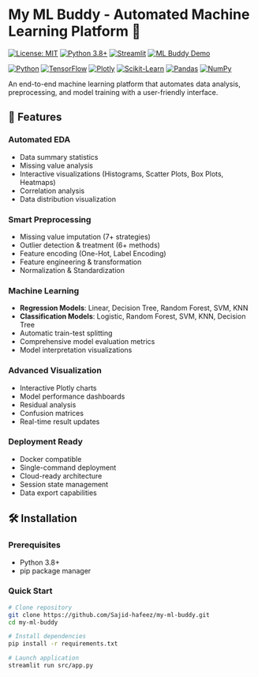 # My ML Buddy - Automated Machine Learning Platform 🚀

[![License: MIT](https://img.shields.io/badge/License-MIT-yellow.svg)](https://opensource.org/licenses/MIT)
[![Python 3.8+](https://img.shields.io/badge/Python-3.8%2B-blue.svg)](https://www.python.org/downloads/)
[![Streamlit](https://img.shields.io/badge/Streamlit-1.22.0-FF4B4B.svg)](https://streamlit.io)
[![ML Buddy Demo](https://img.shields.io/badge/Demo-Video_Available-red?style=flat&logo=youtube)](https://www.youtube.com/watch?v=j7-GOT51-e0&t=15s)

[![Python](https://img.shields.io/badge/Python-3.8+-blue.svg)](https://www.python.org/)
[![TensorFlow](https://img.shields.io/badge/TensorFlow-2.4+-orange.svg)](https://www.tensorflow.org/)
[![Plotly](https://img.shields.io/badge/Plotly-5.0+-blue.svg)](https://plotly.com/)
[![Scikit-Learn](https://img.shields.io/badge/Scikit--Learn-0.24+-f89c2c.svg)](https://scikit-learn.org/)
[![Pandas](https://img.shields.io/badge/Pandas-1.2+-150458.svg)](https://pandas.pydata.org/)
[![NumPy](https://img.shields.io/badge/NumPy-1.19+-013243.svg)](https://numpy.org/)

An end-to-end machine learning platform that automates data analysis, preprocessing, and model training with a user-friendly interface.

## 🌟 Features

### Automated EDA
- Data summary statistics
- Missing value analysis
- Interactive visualizations (Histograms, Scatter Plots, Box Plots, Heatmaps)
- Correlation analysis
- Data distribution visualization

### Smart Preprocessing
- Missing value imputation (7+ strategies)
- Outlier detection & treatment (6+ methods)
- Feature encoding (One-Hot, Label Encoding)
- Feature engineering & transformation
- Normalization & Standardization

### Machine Learning
- **Regression Models**: Linear, Decision Tree, Random Forest, SVM, KNN
- **Classification Models**: Logistic, Random Forest, SVM, KNN, Decision Tree
- Automatic train-test splitting
- Comprehensive model evaluation metrics
- Model interpretation visualizations

### Advanced Visualization
- Interactive Plotly charts
- Model performance dashboards
- Residual analysis
- Confusion matrices
- Real-time result updates

### Deployment Ready
- Docker compatible
- Single-command deployment
- Cloud-ready architecture
- Session state management
- Data export capabilities

## 🛠 Installation

### Prerequisites
- Python 3.8+
- pip package manager

### Quick Start
```bash
# Clone repository
git clone https://github.com/Sajid-hafeez/my-ml-buddy.git
cd my-ml-buddy

# Install dependencies
pip install -r requirements.txt

# Launch application
streamlit run src/app.py
